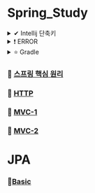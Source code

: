 
# Spring_Study
<details>

<summary> ✔ Intellij 단축키 </summary>
<div markdown="1">

#### Preferences->  `Crtl + Akt + S `
#### refactor -> ` Crtl + Alt + M `
#### getter setter -> `Alt + insert `
#### create new Test -> ` Crtl + Shift + T `
#### static import -> `Alt + Enter `
#### 변수 이름 한번에 바꾸기 -> ` Shift + F6 `
#### 실행 -> ` Crtl + Shift + F10 `
#### 주석처리 ` Crtl + / `
#### method명 출력  `soutm`
#### 변수명 출력  `sout`
#### 코드복사  'Crtl + d'
#### 바로 다음줄로  'Crtl + Shift + Enter'
#### 인라인 ``

</div>
</details>

<details>

<summary> ❗ ERROR </summary>
<div markdown="1">

<details>
  <summary> 인코딩 설정 </summary>
  <div markdonw = "2">
  
  - 한글 깨짐 현상 방지
  
  ### 1️⃣ Intelij VM 설정
  - Intelij 설피 파일 경로로 이동
  - bin 디렉터리 하위 .vmoptions 파일을 메모장으로 실행
  
  ![image](https://user-images.githubusercontent.com/87464750/190101528-2f60ee16-b9a1-4e5e-9608-1b3e2774bc92.png)

  - 파일의 맨 아랫줄에 -Dfile.encoding=UTF-8를 추가한 후 실행.
  
  ### 2️⃣  Edit Custom VM Options
  - Itellij를 실행
  - help -> Edit Custom VM Options
  - -Dfile.encoding=UTF-8를 추가한 후 다시 실행.
  
  ### 3️⃣ Intellij Editor File Encoding 설정
  - File -> Setting
  
  ![image](https://user-images.githubusercontent.com/87464750/190102321-21f479d0-6451-49a0-b24d-1d570be8415b.png)


  </div>
</details>

<details>
  <summary> Exception in thread "main" java.lang.NoClassDefFoundError: javax/xml/bind/JAXBException </summary>
  <div markdonw = "2">
  
  - JAVA11에서 발생
  
  ![image](https://user-images.githubusercontent.com/87464750/192098990-1a614e1b-08f7-4006-861b-768c0016136e.png)

-  해결방법
- pom.xm1에 코드 추가

```
<dependency>
    <groupId>javax.xml.bind</groupId>
     <artifactId>jaxb-api</artifactId>
    <version>2.3.0</version>
 </dependency>
```

  </div>
</details>

<details>
  <summary> H2 Database 연결(not found 오류❗) </summary>
  <div markdonw = "2">
  
 ### 1️⃣ bin-> h2.bat 실행
 ### 2️⃣ 데이터베이스 생성
  ![image](https://user-images.githubusercontent.com/87464750/198990301-32baf5a1-3efb-41d2-80a8-bf7ccc38593c.png)

- Generic H2(Embedded) 선택
- JDBC URL에 jdbc:h2~/(원하는 데이터 베이스 이름) 입력

### 3️⃣ Generic H2(Server)로 변경하고 접속

   </div>
</details>


</div>
</details>

<details>

<summary>⭐ Gradle </summary>
<div markdown="1">

  </div>
</details>


### 📒 [스프링 핵심 원리](Spring-basic.md)
### 📘 [HTTP](HTTP.md)
### 📙 [MVC-1](MVC-1.md)
### 📕 [MVC-2](MVC-2.md)

# JPA
### 📒[Basic](JPA-Basic.md)

